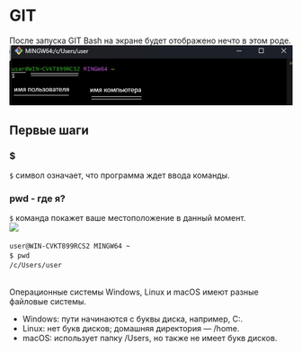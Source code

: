 # GIT

После запуска GIT Bash на экране будет отображено нечто в этом роде.
![](resources/images/1.jpg)

## Первые шаги
### $
```$``` символ означает, что программа ждет ввода команды.  
  
### pwd - где я?  
```$``` команда покажет ваше местоположение в данный момент.  
![](resources/images/2.png)

```bash
user@WIN-CVKT899RCS2 MINGW64 ~
$ pwd
/c/Users/user
  
```
Операционные системы Windows, Linux и macOS имеют разные файловые системы.
* Windows: пути начинаются с буквы диска, например, C:.
* Linux: нет букв дисков; домашняя директория — /home.
* macOS: использует папку /Users, но также не имеет букв дисков.
```

